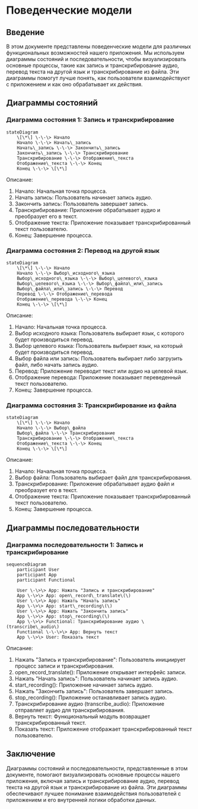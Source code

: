 # Поведенческие модели

## Введение

В этом документе представлены поведенческие модели для различных функциональных возможностей нашего приложения. Мы используем диаграммы состояний и последовательности, чтобы визуализировать основные процессы, такие как запись и транскрибирование аудио, перевод текста на другой язык и транскрибирование из файла. Эти диаграммы помогут лучше понять, как пользователи взаимодействуют с приложением и как оно обрабатывает их действия.

## Диаграммы состояний

### Диаграмма состояния 1: Запись и транскрибирование

```mermaid
stateDiagram
    \[\*\] \-\-\> Начало
    Начало \-\-\> Начать\_запись
    Начать\_запись \-\-\> Закончить\_запись
    Закончить\_запись \-\-\> Транскрибирование
    Транскрибирование \-\-\> Отображение\_текста
    Отображение\_текста \-\-\> Конец
    Конец \-\-\> \[\*\]
```

Описание:

1. Начало: Начальная точка процесса.
2. Начать запись: Пользователь начинает запись аудио.
3. Закончить запись: Пользователь завершает запись.
4. Транскрибирование: Приложение обрабатывает аудио и преобразует его в текст.
5. Отображение текста: Приложение показывает транскрибированный текст пользователю.
6. Конец: Завершение процесса.

### Диаграмма состояния 2: Перевод на другой язык

```mermaid
stateDiagram
    \[\*\] \-\-\> Начало
    Начало \-\-\> Выбор\_исходного\_языка
    Выбор\_исходного\_языка \-\-\> Выбор\_целевого\_языка
    Выбор\_целевого\_языка \-\-\> Выбор\_файла\_или\_запись
    Выбор\_файла\_или\_запись \-\-\> Перевод
    Перевод \-\-\> Отображение\_перевода
    Отображение\_перевода \-\-\> Конец
    Конец \-\-\> \[\*\]
```

Описание:

1. Начало: Начальная точка процесса.
2. Выбор исходного языка: Пользователь выбирает язык, с которого будет производиться перевод.
3. Выбор целевого языка: Пользователь выбирает язык, на который будет производиться перевод.
4. Выбор файла или запись: Пользователь выбирает либо загрузить файл, либо начать запись аудио.
5. Перевод: Приложение переводит текст или аудио на целевой язык.
6. Отображение перевода: Приложение показывает переведенный текст пользователю.
7. Конец: Завершение процесса.

### Диаграмма состояния 3: Транскрибирование из файла

```mermaid
stateDiagram
    \[\*\] \-\-\> Начало
    Начало \-\-\> Выбор\_файла
    Выбор\_файла \-\-\> Транскрибирование
    Транскрибирование \-\-\> Отображение\_текста
    Отображение\_текста \-\-\> Конец
    Конец \-\-\> \[\*\]
```

Описание:

1. Начало: Начальная точка процесса.
2. Выбор файла: Пользователь выбирает файл для транскрибирования.
3. Транскрибирование: Приложение обрабатывает аудио файл и преобразует его в текст.
4. Отображение текста: Приложение показывает транскрибированный текст пользователю.
5. Конец: Завершение процесса.

## Диаграммы последовательности

### Диаграмма последовательности 1: Запись и транскрибирование

```mermaid
sequenceDiagram
    participant User
    participant App
    participant Functional
    
    User \-\>\> App: Нажать "Запись и транскрибирование"
    App \-\>\> App: open\_record\_translate\(\)
    User \-\>\> App: Нажать "Начать запись"
    App \-\>\> App: start\_recording\(\)
    User \-\>\> App: Нажать "Закончить запись"
    App \-\>\> App: stop\_recording\(\)
    App \-\>\> Functional: Транскрибирование аудио \(transcribe\_audio\)
    Functional \-\-\>\> App: Вернуть текст
    App \-\>\> User: Показать текст
```

Описание:

1. Нажать "Запись и транскрибирование": Пользователь инициирует процесс записи и транскрибирования.
2. open_record_translate(): Приложение открывает интерфейс записи.
3. Нажать "Начать запись": Пользователь начинает запись аудио.
4. start_recording(): Приложение начинает запись аудио.
5. Нажать "Закончить запись": Пользователь завершает запись.
6. stop_recording(): Приложение останавливает запись аудио.
7. Транскрибирование аудио (transcribe_audio): Приложение отправляет аудио для транскрибирования.
8. Вернуть текст: Функциональный модуль возвращает транскрибированный текст.
9. Показать текст: Приложение отображает транскрибированный текст пользователю.

## Заключение

Диаграммы состояний и последовательности, представленные в этом документе, помогают визуализировать основные процессы нашего приложения, включая запись и транскрибирование аудио, перевод текста на другой язык и транскрибирование из файла. Эти диаграммы обеспечивают лучшее понимание взаимодействия пользователей с приложением и его внутренней логики обработки данных.
